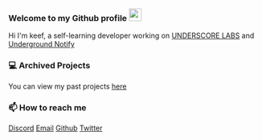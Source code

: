 ### Welcome to my Github profile <img src="https://media.giphy.com/media/hvRJCLFzcasrR4ia7z/giphy.gif" width="25px">

Hi I'm keef, a self-learning developer working on [UNDERSCORE LABS](https://github.com/underscorelabs) and [Underground Notify](https://twitter.com/UGNotify)

### 💻 Archived Projects
You can view my past projects [here](https://keef.id/projects)

### 📫 How to reach me 
[Discord](https://discord.bio/p/keef)
[Email](https://mail.google.com/mail/u/0/?view=cm&fs=1&tf=1&source=mailto&to=hello@keef.id)
[Github](https://github.com/keef)
[Twitter](https://twitter.com/whereiskeef)

<!--
**keef/keef** is a ✨ _special_ ✨ repository because its `README.md` (this file) appears on your GitHub profile.

Here are some ideas to get you started:

- 🔭 I’m currently working on ...
- 🌱 I’m currently learning ...
- 👯 I’m looking to collaborate on ...
- 🤔 I’m looking for help with ...
- 💬 Ask me about ...
- 📫 How to reach me: ...
- 😄 Pronouns: ...
- ⚡ Fun fact: ...
-->
